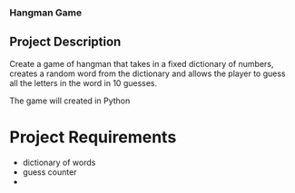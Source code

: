 
### Hangman Game

## Project Description

Create a game of hangman that takes in a fixed dictionary of numbers, creates a random word from the dictionary and allows the player to guess all the
letters in the word in 10 guesses.

The game will created in Python 

# Project Requirements
- dictionary of words
- guess counter
- 
